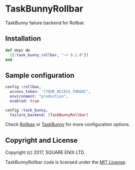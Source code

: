 # TaskBunnyRollbar

TaskBunny failure backend for Rollbar.

## Installation

```elixir
def deps do
  [{:task_bunny_rollbar, "~> 0.1.0"}]
end
```

## Sample configuration

```elixir
config :rollbax,
  access_token: "[YOUR_ACCESS_TOKEN]",
  environment: "production",
  enabled: true

config :task_bunny,
  failure_backend: [TaskBunnyRollbar]
```

Check [Rollbax](https://hex.pm/packages/rollbax) or
[TaskBunny](https://github.com/shinyscorpion/task_bunny#failure-backends) for
more configuration options.

## Copyright and License

Copyright (c) 2017, SQUARE ENIX LTD.

TaskBunnyRollbar code is licensed under the [MIT License](LICENSE.md).
